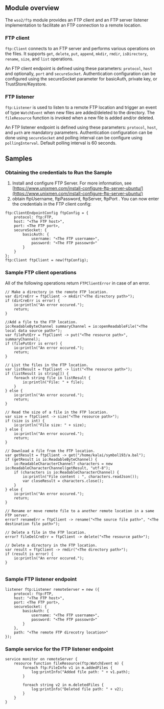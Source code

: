 ## Module overview
The `wso2/ftp` module provides an FTP client and an FTP server listener implementation to facilitate an FTP connection to a remote location. 

### FTP client
`ftp:Client` connects to an FTP server and performs various operations on the files. It supports `get`, `delete`, `put`, `append`, `mkdir`, `rmdir`, `isDirectory`,  `rename`, `size`, and `list` operations.

An FTP client endpoint is defined using these parameters: `protocol`, `host` and optionally, `port` and `secureSocket`.  Authentication configuration can be configured using the secureSocket parameter for basicAuth, private key, or TrustStore/Keystore.

### FTP listener
`ftp:Listener` is used to listen to a remote FTP location and trigger an event of type `WatchEvent` when new files are added/deleted to the directory. The `fileResource` function is invoked when a new file is added and/or deleted.

An FTP listener endpoint is defined using these parameters: `protocol`, `host`, and  `path` are mandatory parameters.  Authentication configuration can be done using `secureSocket` and polling interval can be configure using `pollingInterval`. Default polling interval is 60 seconds.


## Samples

### Obtaining the credentials to Run the Sample

1. Install and configure FTP Server. For more information, see [https://www.unixmen.com/install-configure-ftp-server-ubuntu/](https://www.unixmen.com/install-configure-ftp-server-ubuntu/)
2. obtain ftpUsername, ftpPassword, ftpServer, ftpPort
.
You can now enter the credentials in the FTP client config:

```ballerina
ftp:ClientEndpointConfig ftpConfig = {
    protocol: ftp:FTP,
    host: "<The FTP host>",
    port: <The FTP port>,
    secureSocket: {
        basicAuth: {
            username: "<The FTP username>",
            password: "<The FTP passowrd>"
        }
    }
};
ftp:Client ftpClient = new(ftpConfig);
```
### Sample FTP client operations
All of the following operations return `FTPClientError` in case of an error. 

```ballerina
// Make a directory in the remote FTP location.
var dirCreErr = ftpClient -> mkdir("<The directory path>");
if (dirCreErr is error) {
    io:println("An error occured.");
    return;
}

//Add a file to the FTP location.
io:ReadableByteChannel summaryChannel = io:openReadableFile("<The local data source path>");
var filePutErr = ftpClient -> put("<The resource path>", summaryChannel);    
if (filePutErr is error) {
    io:println("An error occured.");
    return;
}

// List the files in the FTP location.
var listResult = ftpClient -> list("<The resource path>");
if (listResult is string[]) {
    foreach string file in listResult {
        io:println("File: " + file);
    }
} else {
    io:println("An error occured.");
    return;
}

// Read the size of a file in the FTP location.
var size = ftpClient -> size("<The resource path>");
if (size is int) {
    io:println("File size: " + size);
} else {
    io:println("An error occured.");
    return;
}

// Download a file from the FTP location.
var getResult = ftpClient -> get("/home/kalai/symbol193/a.bal");
if (getResult is io:ReadableByteChannel) {
    io:ReadableCharacterChannel? characters = new io:ReadableCharacterChannel(getResult, "utf-8");
    if (characters is io:ReadableCharacterChannel) {
        io:println("File content : ", characters.readJson()); 
        var closeResult = characters.close();
    }
} else {
    io:println("An error occured.");
    return;
}

// Rename or move remote file to a another remote location in a same FTP server.
error? renameErr = ftpClient -> rename("<The source file path>", "<The destination file path>");

// Delete a file in the FTP location.
error? fileDelCreErr = ftpClient -> delete("<The resource path>");

// Delete a directory in the FTP location.
var result = ftpClient -> rmdir("<The directory path>");
if (result is error) {
    io:println("An error occured."); 
}
   
```
### Sample FTP listener endpoint
```ballerina
listener ftp:Listener remoteServer = new ({
    protocol: ftp:FTP,
    host: "<The FTP host>",
    port: <The FTP port>,
    secureSocket: {
        basicAuth: {
            username: "<The FTP username>",
            password: "<The FTP passowrd>"
        }
    },
    path: "<The remote FTP direcotry location>"
});
```
### Sample service for the FTP listener endpoint
```ballerina
service monitor on remoteServer {
    resource function fileResource(ftp:WatchEvent m) {
        foreach ftp:FileInfo v1 in m.addedFiles {
            log:printInfo("Added file path: " + v1.path);
        }
        
        foreach string v2 in m.deletedFiles {
            log:printInfo("Deleted file path: " + v2);
        }
    }
}
```
